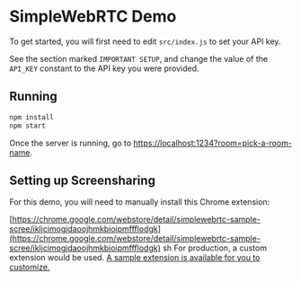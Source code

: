 # SimpleWebRTC Demo

To get started, you will first need to edit `src/index.js` to set your API key.

See the section marked `IMPORTANT SETUP`, and change the value of the `API_KEY` constant to the API key you were provided.

## Running

```sh
npm install
npm start
```

Once the server is running, go to [https://localhost:1234?room=pick-a-room-name](https://localhost:1234?room=pick-a-room-name).

## Setting up Screensharing

For this demo, you will need to manually install this Chrome extension:

[https://chrome.google.com/webstore/detail/simplewebrtc-sample-scree/ikljcimogjdaoojhmkbioipmffflodgk](https://chrome.google.com/webstore/detail/simplewebrtc-sample-scree/ikljcimogjdaoojhmkbioipmffflodgk)
sh
For production, a custom extension would be used. [A sample extension is available for you to customize.](https://github.com/andyet/simplewebrtc-screenshare-extension)
